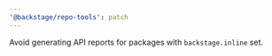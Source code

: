 ```yaml
---
'@backstage/repo-tools': patch
---
```


Avoid generating API reports for packages with `backstage.inline` set.
